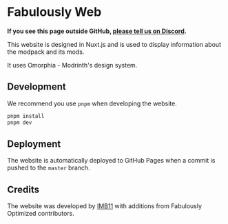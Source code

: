 # Fabulously Web

**If you see this page outside GitHub, [please tell us on Discord](https://download.fo/discord).**

This website is designed in Nuxt.js and is used to display information about the modpack and its mods.

It uses Omorphia - Modrinth's design system.

## Development

We recommend you use `pnpm` when developing the website.

```bash
pnpm install
pnpm dev
```

## Deployment

The website is automatically deployed to GitHub Pages when a commit is pushed to the `master` branch.


## Credits

The website was developed by [IMB11](https://github.com/IMB11) with additions from Fabulously Optimized contributors.
